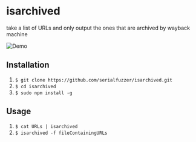 

# isarchived
take a list of URLs and only output the ones that are archived by wayback machine


![Demo](https://i.ibb.co/sJ71C7H/carbon-3.png)


## Installation

1. `$ git clone https://github.com/serialfuzzer/isarchived.git`
2. `$ cd isarchived`
3. `$ sudo npm install -g`

## Usage 
1. `$ cat URLs | isarchived`
2. `$ isarchived -f fileContainingURLs`